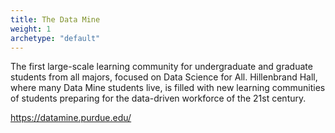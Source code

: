 ```yaml
---
title: The Data Mine
weight: 1
archetype: "default"
---
```


The first large-scale learning community for undergraduate and graduate students from all majors, focused on Data Science for All. Hillenbrand Hall, where many Data Mine students live, is filled with new learning communities of students preparing for the data-driven workforce of the 21st century.


https://datamine.purdue.edu/